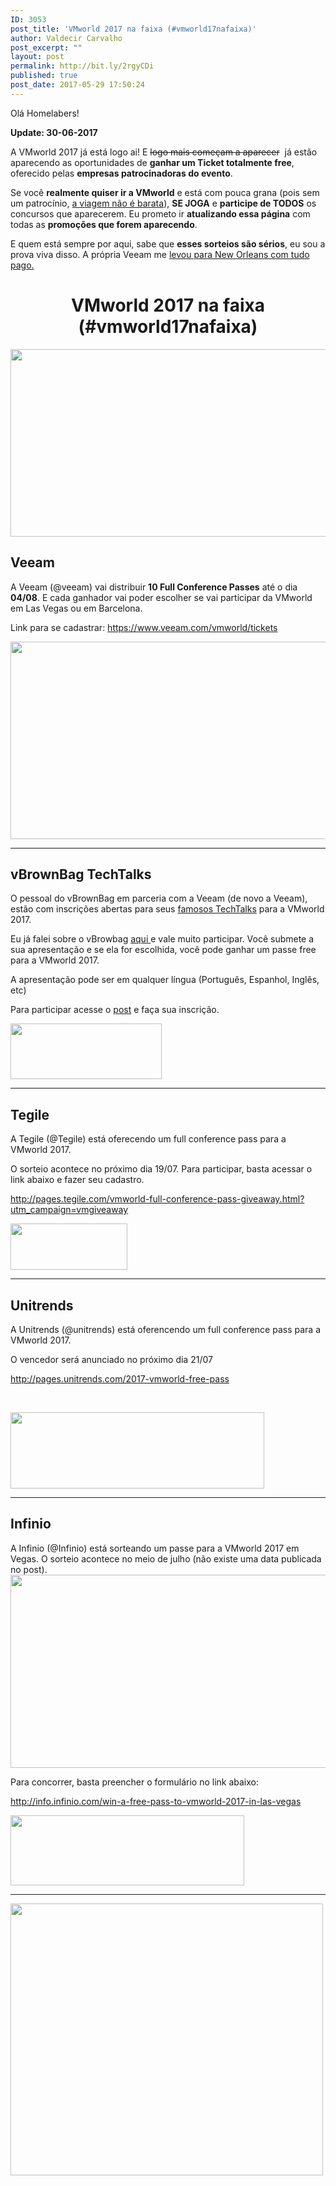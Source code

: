 ```yaml
---
ID: 3053
post_title: 'VMworld 2017 na faixa (#vmworld17nafaixa)'
author: Valdecir Carvalho
post_excerpt: ""
layout: post
permalink: http://bit.ly/2rgyCDi
published: true
post_date: 2017-05-29 17:50:24
---
```

Olá Homelabers!

<strong>Update: 30-06-2017</strong>

A VMworld 2017 já está logo ai! E <del>logo mais começam a aparecer</del>  já estão aparecendo as oportunidades de <strong>ganhar um Ticket totalmente free</strong>, oferecido pelas <strong>empresas patrocinadoras do evento</strong>.

Se você <strong>realmente quiser ir a VMworld</strong> e está com pouca grana (pois sem um patrocínio, <a href="http://homelaber.com.br/vmworld-2017-quanto-custa-participar-do-evento/" target="_blank" rel="noopener noreferrer">a viagem não é barata</a>), <strong>SE JOGA</strong> e <strong>participe de TODOS</strong> os concursos que aparecerem. Eu prometo ir <strong>atualizando essa página</strong> com todas as <strong>promoções que forem aparecendo</strong>.

E quem está sempre por aqui, sabe que <strong>esses sorteios são sérios</strong>, eu sou a prova viva disso. A própria Veeam me <a href="http://homelaber.com.br/veeamon-2017-eu-vou/" target="_blank" rel="noopener noreferrer">levou para New Orleans com tudo pago.</a>
<h1 style="text-align: center;">VMworld 2017 na faixa (#vmworld17nafaixa)</h1>
<img class="aligncenter size-full wp-image-3056" src="http://homelaber.com.br/site/wp-content/uploads/2017/05/VMWORLD2017NAFAIXA-BANNER.jpg" alt="" width="800" height="300" />

<!--more-->
<h2>Veeam</h2>
A Veeam (@veeam) vai distribuir <strong>10 Full Conference Passes</strong> até o dia<strong> 04/08</strong>. E cada ganhador vai poder escolher se vai participar da VMworld em Las Vegas ou em Barcelona.

Link para se cadastrar: <a href="http://bit.ly/2rOPLo4" target="_blank" rel="noopener noreferrer">https://www.veeam.com/vmworld/tickets</a>

<img class="aligncenter wp-image-3055" src="http://homelaber.com.br/site/wp-content/uploads/2017/05/Veeam-Free-Tickets-VMworld-2017-1.png" alt="" width="600" height="316" />

<hr />

<h2>vBrownBag TechTalks</h2>
O pessoal do vBrownBag em parceria com a Veeam (de novo a Veeam), estão com inscrições abertas para seus <a href="https://www.youtube.com/playlist?list=PL2rC-8e38bUX3Ja51TnqJl7vgfb9ceGce" target="_blank" rel="noopener noreferrer">famosos TechTalks</a> para a VMworld 2017.

Eu já falei sobre o vBrowbag <a href="http://homelaber.com.br/vmworldvideo-vbrownbag-latam-focus-on-the-expert-valdecir-carvalho-homelaber/" target="_blank" rel="noopener noreferrer">aqui </a>e vale muito participar. Você submete a sua apresentação e se ela for escolhida, você pode ganhar um passe free para a VMworld 2017.

A apresentação pode ser em qualquer língua (Português, Espanhol, Inglês, etc)

Para participar acesse o <a href="https://vbrownbag.com/2017/06/veeam-supports-vbrownbag-techtalks-at-vmworld/" target="_blank" rel="noopener noreferrer">post</a> e faça sua inscrição.

<img class="aligncenter size-full wp-image-3100" src="http://homelaber.com.br/site/wp-content/uploads/2017/05/vbrownbag-logo.png" alt="" width="242" height="89" />

<hr />

<h2>Tegile</h2>
A Tegile (@Tegile) está oferecendo um full conference pass para a VMworld 2017.

O sorteio acontece no próximo dia 19/07. Para participar, basta acessar o link abaixo e fazer seu cadastro.

<a href="http://pages.tegile.com/vmworld-full-conference-pass-giveaway.html?utm_campaign=vmgiveaway" target="_blank" rel="noopener noreferrer">http://pages.tegile.com/vmworld-full-conference-pass-giveaway.html?utm_campaign=vmgiveaway</a>

<img class="aligncenter size-full wp-image-3125" src="http://homelaber.com.br/site/wp-content/uploads/2017/05/tegile.jpg" alt="" width="187" height="74" />

<hr />

<h2>Unitrends</h2>
A Unitrends (@unitrends) está oferencendo um full conference pass para a VMworld 2017.

O vencedor será anunciado no próximo dia 21/07

<a href="http://pages.unitrends.com/2017-vmworld-free-pass" target="_blank" rel="noopener">http://pages.unitrends.com/2017-vmworld-free-pass</a>

&nbsp;

<img class="aligncenter size-full wp-image-3247" src="http://homelaber.com.br/site/wp-content/uploads/2017/05/Unitrends-Logo.png" alt="" width="406" height="122" />

<hr />

<h2>Infinio</h2>
A Infinio (@Infinio) está sorteando um passe para a VMworld 2017 em Vegas. O sorteio acontece no meio de julho (não existe uma data publicada no post).

<img class="aligncenter size-full wp-image-3707" src="http://homelaber.com.br/site/wp-content/uploads/2017/05/infinio-free-vmworld-2017-pass.jpg" alt="" width="640" height="309" />

Para concorrer, basta preencher o formulário no link abaixo:

<a href="http://info.infinio.com/win-a-free-pass-to-vmworld-2017-in-las-vegas" target="_blank" rel="noopener">http://info.infinio.com/win-a-free-pass-to-vmworld-2017-in-las-vegas</a>

<a href="http://www.infinio.com/" target="_blank" rel="noopener"><img class="aligncenter size-full wp-image-3706" src="http://homelaber.com.br/site/wp-content/uploads/2017/05/Infinio_logo.png" alt="" width="374" height="112" /></a>

<hr />

<img class="aligncenter size-full wp-image-3128" src="http://homelaber.com.br/site/wp-content/uploads/2017/05/vmworld-conf-pass.png" alt="" width="500" height="435" />